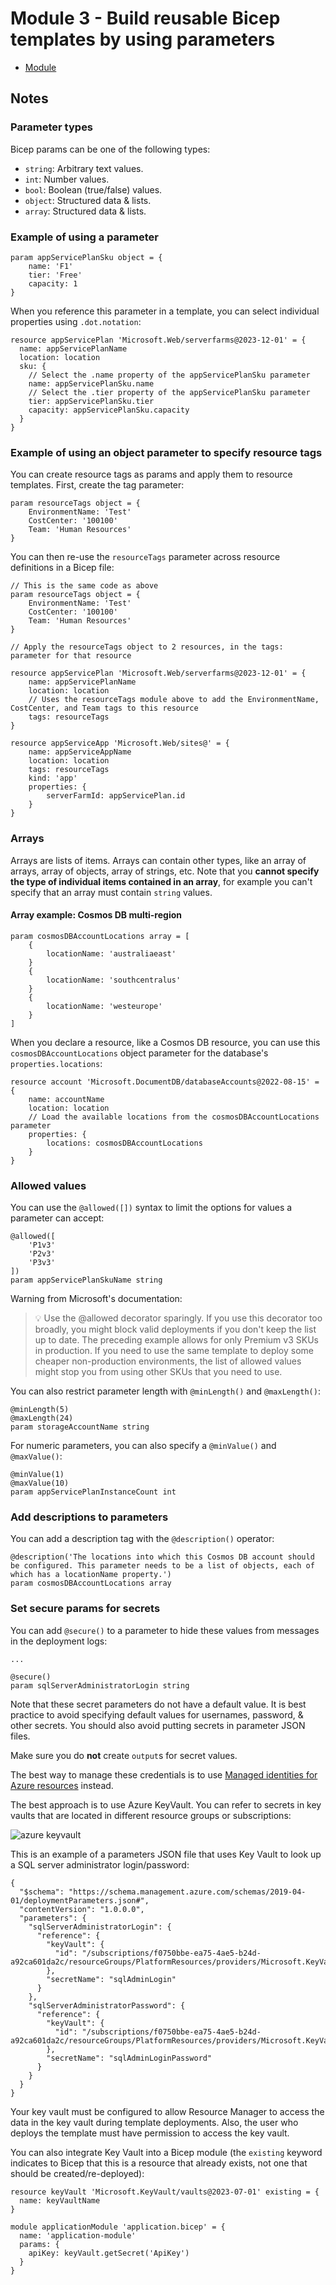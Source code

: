 # Module 3 - Build reusable Bicep templates by using parameters

- [Module](https://learn.microsoft.com/en-us/training/modules/build-reusable-bicep-templates-parameters/)

## Notes

### Parameter types

Bicep params can be one of the following types:

- `string`: Arbitrary text values.
- `int`: Number values.
- `bool`: Boolean (true/false) values.
- `object`: Structured data & lists.
- `array`: Structured data & lists.

### Example of using a parameter

```bicep
param appServicePlanSku object = {
    name: 'F1'
    tier: 'Free'
    capacity: 1
}
```

When you reference this parameter in a template, you can select individual properties using `.dot.notation`:

```bicep
resource appServicePlan 'Microsoft.Web/serverfarms@2023-12-01' = {
  name: appServicePlanName
  location: location
  sku: {
    // Select the .name property of the appServicePlanSku parameter
    name: appServicePlanSku.name
    // Select the .tier property of the appServicePlanSku parameter
    tier: appServicePlanSku.tier
    capacity: appServicePlanSku.capacity
  }
}
```

### Example of using an object parameter to specify resource tags

You can create resource tags as params and apply them to resource templates. First, create the tag parameter:

```bicep
param resourceTags object = {
    EnvironmentName: 'Test'
    CostCenter: '100100'
    Team: 'Human Resources'
}
```

You can then re-use the `resourceTags` parameter across resource definitions in a Bicep file:

```bicep
// This is the same code as above
param resourceTags object = {
    EnvironmentName: 'Test'
    CostCenter: '100100'
    Team: 'Human Resources'
}

// Apply the resourceTags object to 2 resources, in the tags: parameter for that resource

resource appServicePlan 'Microsoft.Web/serverfarms@2023-12-01' = {
    name: appServicePlanName
    location: location
    // Uses the resourceTags module above to add the EnvironmentName, CostCenter, and Team tags to this resource
    tags: resourceTags
}

resource appServiceApp 'Microsoft.Web/sites@' = {
    name: appServiceAppName
    location: location
    tags: resourceTags
    kind: 'app'
    properties: {
        serverFarmId: appServicePlan.id
    }
}
```

### Arrays

Arrays are lists of items. Arrays can contain other types, like an array of arrays, array of objects, array of strings, etc. Note that you **cannot specify the type of individual items contained in an array**, for example you can't specify that an array must contain `string` values.

#### Array example: Cosmos DB multi-region

```bicep
param cosmosDBAccountLocations array = [
    {
        locationName: 'australiaeast'
    }
    {
        locationName: 'southcentralus'
    }
    {
        locationName: 'westeurope'
    }
]
```

When you declare a resource, like a Cosmos DB resource, you can use this `cosmosDBAccountLocations` object parameter for the database's `properties.locations`:

```bicep
resource account 'Microsoft.DocumentDB/databaseAccounts@2022-08-15' = {
    name: accountName
    location: location
    // Load the available locations from the cosmosDBAccountLocations parameter
    properties: {
        locations: cosmosDBAccountLocations
    }
}
```

### Allowed values

You can use the `@allowed([])` syntax to limit the options for values a parameter can accept:

```bicep
@allowed([
    'P1v3'
    'P2v3'
    'P3v3'
])
param appServicePlanSkuName string
```

Warning from Microsoft's documentation:

> 💡 Use the @allowed decorator sparingly. If you use this decorator too broadly, you might block valid deployments if you don't keep the list up to date. The preceding example allows for only Premium v3 SKUs in production. If you need to use the same template to deploy some cheaper non-production environments, the list of allowed values might stop you from using other SKUs that you need to use.

You can also restrict parameter length with `@minLength()` and `@maxLength()`:

```bicep
@minLength(5)
@maxLength(24)
param storageAccountName string
```

For numeric parameters, you can also specify a `@minValue()` and `@maxValue()`:

```bicep
@minValue(1)
@maxValue(10)
param appServicePlanInstanceCount int
```

### Add descriptions to parameters

You can add a description tag with the `@description()` operator:

```bicep
@description('The locations into which this Cosmos DB account should be configured. This parameter needs to be a list of objects, each of which has a locationName property.')
param cosmosDBAccountLocations array
```

### Set secure params for secrets

You can add `@secure()` to a parameter to hide these values from messages in the deployment logs:

```bicep
...

@secure()
param sqlServerAdministratorLogin string
```

Note that these secret parameters do not have a default value. It is best practice to avoid specifying default values for usernames, password, & other secrets. You should also avoid putting secrets in parameter JSON files.

Make sure you do **not** create `output`s for secret values.

The best way to manage these credentials is to use [Managed identities for Azure resources](https://learn.microsoft.com/en-us/azure/active-directory/managed-identities-azure-resources/overview) instead.

The best approach is to use Azure KeyVault. You can refer to secrets in key vaults that are located in different resource groups or subscriptions:

![azure keyvault](./Unit4-Exercise/5-parameter-file-key-vault.png)

This is an example of a parameters JSON file that uses Key Vault to look up a SQL server administrator login/password:

```bicep
{
  "$schema": "https://schema.management.azure.com/schemas/2019-04-01/deploymentParameters.json#",
  "contentVersion": "1.0.0.0",
  "parameters": {
    "sqlServerAdministratorLogin": {
      "reference": {
        "keyVault": {
          "id": "/subscriptions/f0750bbe-ea75-4ae5-b24d-a92ca601da2c/resourceGroups/PlatformResources/providers/Microsoft.KeyVault/vaults/toysecrets"
        },
        "secretName": "sqlAdminLogin"
      }
    },
    "sqlServerAdministratorPassword": {
      "reference": {
        "keyVault": {
          "id": "/subscriptions/f0750bbe-ea75-4ae5-b24d-a92ca601da2c/resourceGroups/PlatformResources/providers/Microsoft.KeyVault/vaults/toysecrets"
        },
        "secretName": "sqlAdminLoginPassword"
      }
    }
  }
}
```

Your key vault must be configured to allow Resource Manager to access the data in the key vault during template deployments. Also, the user who deploys the template must have permission to access the key vault.

You can also integrate Key Vault into a Bicep module (the `existing` keyword indicates to Bicep that this is a resource that already exists, not one that should be created/re-deployed):

```bicep
resource keyVault 'Microsoft.KeyVault/vaults@2023-07-01' existing = {
  name: keyVaultName
}

module applicationModule 'application.bicep' = {
  name: 'application-module'
  params: {
    apiKey: keyVault.getSecret('ApiKey')
  }
}
```
